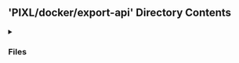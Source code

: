 ## 'PIXL/docker/export-api' Directory Contents

<details>
<summary>
<h3> Files </h3> 

</summary>

| **Configuration** | **User docs** |
| :--- | :--- |
| Dockerfile | README.md |

</details>

